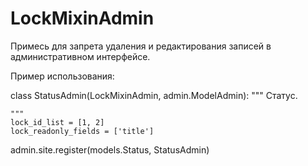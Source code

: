 # LockMixinAdmin
Примесь для запрета удаления и редактирования записей в административном интерфейсе.

Пример использования:

class StatusAdmin(LockMixinAdmin, admin.ModelAdmin):
    """
    Статус.
    
    """
    lock_id_list = [1, 2]
    lock_readonly_fields = ['title']
    
admin.site.register(models.Status, StatusAdmin)

